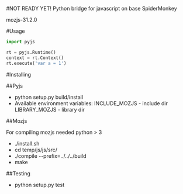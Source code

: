 #NOT READY YET!
Python bridge for javascript on base SpiderMonkey

mozjs-31.2.0

#Usage

```python
import pyjs

rt = pyjs.Runtime()
context = rt.Context()
rt.execute('var a = 1')
```

#Installing

##Pyjs

* python setup.py build/install
* Available environment variables:
  INCLUDE_MOZJS - include dir
  LIBRARY_MOZJS - library dir

##Mozjs

For compiling mozjs needed python > 3

* ./install.sh
* cd temp/js/js/src/
* ./compile --prefix=../../../build
* make

##Testing

* python setup.py test

